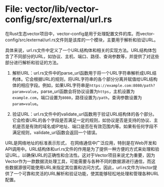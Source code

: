 # File: vector/lib/vector-config/src/external/url.rs

在Rust生态vector项目中，vector-config是用于处理配置文件的库。而vector-config/src/external/url.rs文件则是该库的一个模块，主要用于解析和验证URL。

具体来说，url.rs文件中定义了一个URL结构体和相关的实现方法。URL结构体包含了不同部分的URL，如协议、主机、端口、路径、查询参数等，并提供了对这些部分进行解析和验证的方法。

1. 解析URL：url.rs文件中的parse_url函数用于将一个URL字符串解析成URL结构体。它会根据URL的规则，将URL字符串的各个部分分离并赋值给URL结构体的相应字段。例如，如果URL字符串是`https://example.com:8080/path?param=value`，parse_url函数会将协议设置为`https`，主机设置为`example.com`，端口设置为`8080`，路径设置为`/path`，查询参数设置为`param=value`。

2. 验证URL：url.rs文件中的validate_url函数用于验证URL结构体的各个部分。它会检查URL的各个字段是否满足一定的规则，如协议是否是支持的协议、主机是否是有效的域名或IP地址、端口是否在有效范围内等。如果有任何字段不满足规则，validate_url函数会返回一个错误。

URL是网络地址的标准表示形式， 在网络通信中广泛应用，特别是在Web开发和API调用中。URL结构体和url.rs文件的作用是为了提供一种方便的方式来处理和验证URL，以确保URL的正确性和合法性。这对于Vector项目来说尤为重要，因为Vector作为一款数据流处理工具，可能需要与各种不同的数据源进行通信，而这些数据源很可能使用URL来指定其位置和访问方式。因此，url.rs文件为Vector提供了一个可靠和灵活的URL解析和验证功能，使其能够轻松地处理和管理各种URL配置。

